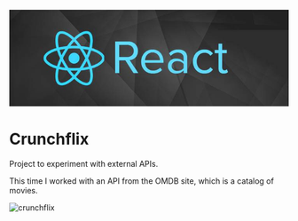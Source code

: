 ![react](https://github.com/jorgeoxi/badge-app-react/blob/master/docs/React.jpg?raw=true)

  # Crunchflix

Project to experiment with external APIs.

This time I worked with an API from the OMDB site, which is a catalog of movies.

![crunchflix](https://github.com/jorgeoxi/badge-app-react/blob/master/docs/crunchflix_view.PNG?raw=true)
